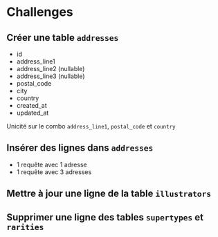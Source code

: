 # Challenges

## Créer une table `addresses`

- id
- address_line1
- address_line2 (nullable)
- address_line3 (nullable)
- postal_code
- city
- country
- created_at
- updated_at

Unicité sur le combo `address_line1`, `postal_code` et `country`

## Insérer des lignes dans `addresses`

- 1 requête avec 1 adresse
- 1 requête avec 3 adresses

## Mettre à jour une ligne de la table `illustrators`

## Supprimer une ligne des tables `supertypes` et `rarities`